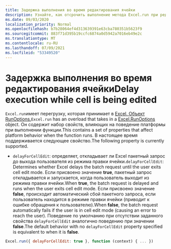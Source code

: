 ```yaml
---
title: Задержка выполнения во время редактирования ячейки
description: Узнайте, как отсрочить выполнение метода Excel.run при редактировании ячейки.
ms.date: 09/03/2020
localization_priority: Normal
ms.openlocfilehash: b7b28064ef4d313639391e63cba780351b5623f9
ms.sourcegitcommit: 883f71d395b19ccfc6874a0d5942a7016eb49e2c
ms.translationtype: MT
ms.contentlocale: ru-RU
ms.lasthandoff: 07/09/2021
ms.locfileid: "53349520"
---
```

# <a name="delay-execution-while-cell-is-being-edited"></a><span data-ttu-id="91ee9-103">Задержка выполнения во время редактирования ячейки</span><span class="sxs-lookup"><span data-stu-id="91ee9-103">Delay execution while cell is being edited</span></span>

<span data-ttu-id="91ee9-104">`Excel.run`имеет перегрузку, которая принимает в [Excel. Объект RunOptions.](/javascript/api/excel/excel.runoptions)</span><span class="sxs-lookup"><span data-stu-id="91ee9-104">`Excel.run` has an overload that takes in a [Excel.RunOptions](/javascript/api/excel/excel.runoptions) object.</span></span> <span data-ttu-id="91ee9-105">Он содержит набор свойств, влияющих на поведение платформы при выполнении функции.</span><span class="sxs-lookup"><span data-stu-id="91ee9-105">This contains a set of properties that affect platform behavior when the function runs.</span></span> <span data-ttu-id="91ee9-106">В настоящее время поддерживается следующее свойство.</span><span class="sxs-lookup"><span data-stu-id="91ee9-106">The following property is currently supported.</span></span>

- <span data-ttu-id="91ee9-107">`delayForCellEdit`: определяет, откладывает ли Excel пакетный запрос до выхода пользователя из режима правки ячейки.</span><span class="sxs-lookup"><span data-stu-id="91ee9-107">`delayForCellEdit`: Determines whether Excel delays the batch request until the user exits cell edit mode.</span></span> <span data-ttu-id="91ee9-108">Если присвоено значение **true**, пакетный запрос откладывается и запускается, когда пользователь выходит из режима правки ячейки.</span><span class="sxs-lookup"><span data-stu-id="91ee9-108">When **true**, the batch request is delayed and runs when the user exits cell edit mode.</span></span> <span data-ttu-id="91ee9-109">Если присвоено значение **false**, происходит автоматический сбой пакетного запроса, если пользователь находится в режиме правки ячейки (приводит к ошибке обращения к пользователю).</span><span class="sxs-lookup"><span data-stu-id="91ee9-109">When **false**, the batch request automatically fails if the user is in cell edit mode (causing an error to reach the user).</span></span> <span data-ttu-id="91ee9-110">Поведение по умолчанию при отсутствии заданного свойства `delayForCellEdit` аналогично поведению при значении **false**.</span><span class="sxs-lookup"><span data-stu-id="91ee9-110">The default behavior with no `delayForCellEdit` property specified is equivalent to when it is **false**.</span></span>

```js
Excel.run({ delayForCellEdit: true }, function (context) { ... })
```
